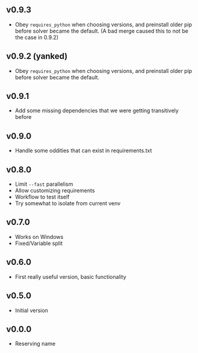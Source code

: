 ## v0.9.3

* Obey `requires_python` when choosing versions, and preinstall older pip before
  solver became the default.  (A bad merge caused this to not be the case in
  0.9.2)

## v0.9.2 (yanked)

* Obey `requires_python` when choosing versions, and preinstall older pip before
  solver became the default.

## v0.9.1

* Add some missing dependencies that we were getting transitively before

## v0.9.0

* Handle some oddities that can exist in requirements.txt

## v0.8.0

* Limit `--fast` parallelism
* Allow customizing requirements
* Workflow to test itself
* Try somewhat to isolate from current venv

## v0.7.0

* Works on Windows
* Fixed/Variable split

## v0.6.0

* First really useful version, basic functionality

## v0.5.0

* Initial version

## v0.0.0

* Reserving name
